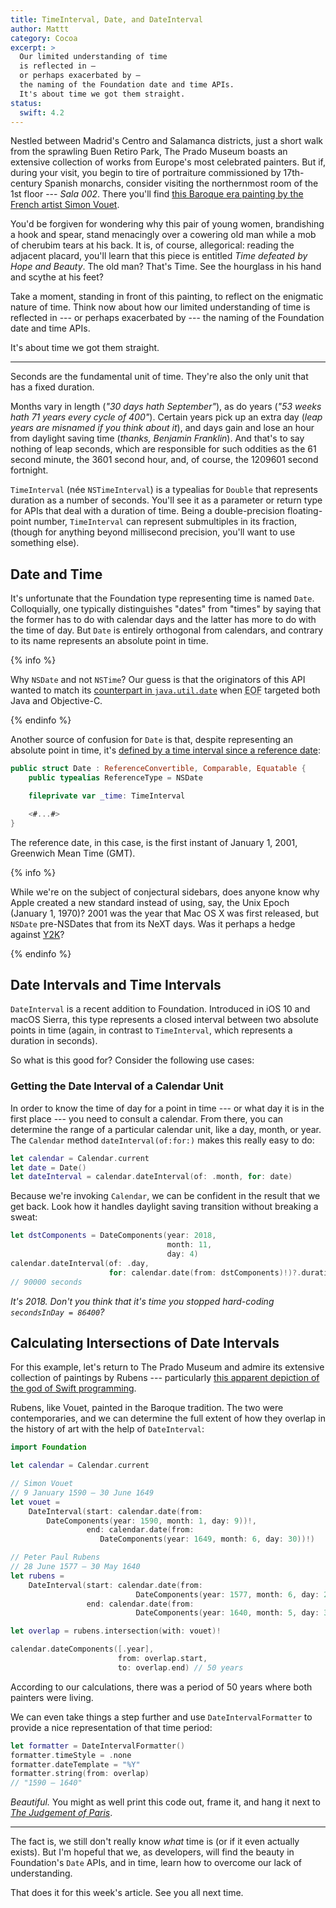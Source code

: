 ```yaml
---
title: TimeInterval, Date, and DateInterval
author: Mattt
category: Cocoa
excerpt: >
  Our limited understanding of time
  is reflected in —
  or perhaps exacerbated by —
  the naming of the Foundation date and time APIs.
  It's about time we got them straight.
status:
  swift: 4.2
---
```


Nestled between Madrid's Centro and Salamanca districts,
just a short walk from the sprawling Buen Retiro Park,
The Prado Museum boasts an extensive collection of works
from Europe's most celebrated painters.
But if, during your visit,
you begin to tire of portraiture commissioned by 17th-century Spanish monarchs,
consider visiting the northernmost room of the 1st floor --- _Sala 002_.
There you'll find
[this Baroque era painting by the French artist Simon Vouet](https://www.museodelprado.es/en/the-collection/art-work/time-defeated-by-hope-and-beauty/ebaeb191-f3ff-43b1-9207-fb36a3e5ad5a).

You'd be forgiven for wondering why
this pair of young women,
brandishing a hook and spear,
stand menacingly over a cowering old man
while a mob of cherubim tears at his back.
It is, of course, allegorical:
reading the adjacent placard,
you'll learn that this piece is entitled
_Time defeated by Hope and Beauty_.
The old man? That's Time.
See the hourglass in his hand and scythe at his feet?

Take a moment, standing in front of this painting,
to reflect on the enigmatic nature of time.
Think now about how our limited understanding of time
is reflected in ---
or perhaps exacerbated by ---
the naming of the Foundation date and time APIs.

It's about time we got them straight.

---

Seconds are the fundamental unit of time.
They're also the only unit that has a fixed duration.

Months vary in length
(_"30 days hath September"_),
as do years
(_"53 weeks hath 71 years every cycle of 400"_).
Certain years pick up an extra day
(_leap years are misnamed if you think about it_),
and days gain and lose an hour from daylight saving time
(_thanks, Benjamin Franklin_).
And that's to say nothing of leap seconds,
which are responsible for such oddities as
the 61 second minute,
the 3601 second hour,
and, of course, the 1209601 second fortnight.

`TimeInterval` (née `NSTimeInterval`) is a typealias for `Double`
that represents duration as a number of seconds.
You'll see it as a parameter or return type
for APIs that deal with a duration of time.
Being a double-precision floating-point number,
`TimeInterval` can represent submultiples in its fraction,
(though for anything beyond millisecond precision,
you'll want to use something else).

## Date and Time

It's unfortunate that the Foundation type representing time is named `Date`.
Colloquially, one typically distinguishes "dates" from "times"
by saying that the former has to do with calendar days
and the latter has more to do with the time of day.
But `Date` is entirely orthogonal from calendars,
and contrary to its name represents an absolute point in time.

{% info %}

Why `NSDate` and not `NSTime`?
Our guess is that the originators of this API wanted
to match its [counterpart in `java.util.date`](https://docs.oracle.com/javase/7/docs/api/java/util/Date.html)
when <abbr title="Enterprise Objects Framework">EOF</abbr>
targeted both Java and Objective-C.

{% endinfo %}

Another source of confusion for `Date` is that,
despite representing an absolute point in time,
it's [defined by a time interval since a reference date](https://github.com/apple/swift-corelibs-foundation/blob/master/Foundation/Date.swift#L17-L20):

```swift
public struct Date : ReferenceConvertible, Comparable, Equatable {
    public typealias ReferenceType = NSDate

    fileprivate var _time: TimeInterval

    <#...#>
}
```

The reference date, in this case,
is the first instant of January 1, 2001, Greenwich Mean Time (GMT).

{% info %}

While we're on the subject of conjectural sidebars,
does anyone know why Apple created a new standard
instead of using, say, the Unix Epoch (January 1, 1970)?
2001 was the year that Mac OS X was first released,
but `NSDate` pre-NSDates that from its NeXT days.
Was it perhaps a hedge against
[Y2K](https://en.wikipedia.org/wiki/Year_2000_problem)?

{% endinfo %}

## Date Intervals and Time Intervals

`DateInterval` is a recent addition to Foundation.
Introduced in iOS 10 and macOS Sierra,
this type represents a closed interval between two absolute points in time
(again, in contrast to `TimeInterval`, which represents a duration in seconds).

So what is this good for?
Consider the following use cases:

### Getting the Date Interval of a Calendar Unit

In order to know the time of day
for a point in time ---
or what day it is in the first place ---
you need to consult a calendar.
From there, you can determine the range of a particular calendar unit,
like a day, month, or year.
The `Calendar` method `dateInterval(of:for:)`
makes this really easy to do:

```swift
let calendar = Calendar.current
let date = Date()
let dateInterval = calendar.dateInterval(of: .month, for: date)
```

Because we're invoking `Calendar`,
we can be confident in the result that we get back.
Look how it handles daylight saving transition without breaking a sweat:

```swift
let dstComponents = DateComponents(year: 2018,
                                   month: 11,
                                   day: 4)
calendar.dateInterval(of: .day,
                      for: calendar.date(from: dstComponents)!)?.duration
// 90000 seconds
```

_It's 2018.
Don't you think that it's time you stopped hard-coding `secondsInDay = 86400`?_

## Calculating Intersections of Date Intervals

For this example,
let's return to The Prado Museum
and admire its extensive collection of paintings by Rubens ---
particularly [this apparent depiction of the god of Swift programming](https://www.museodelprado.es/coleccion/obra-de-arte/eolo/e447dadb-b93f-4ce5-84e9-e6ae1d95c6cd).

Rubens, like Vouet,
painted in the Baroque tradition.
The two were contemporaries,
and we can determine the full extent of how they overlap in the history of art
with the help of `DateInterval`:

```swift
import Foundation

let calendar = Calendar.current

// Simon Vouet
// 9 January 1590 – 30 June 1649
let vouet =
    DateInterval(start: calendar.date(from:
        DateComponents(year: 1590, month: 1, day: 9))!,
                 end: calendar.date(from:
                    DateComponents(year: 1649, month: 6, day: 30))!)

// Peter Paul Rubens
// 28 June 1577 – 30 May 1640
let rubens =
    DateInterval(start: calendar.date(from:
                            DateComponents(year: 1577, month: 6, day: 28))!,
                 end: calendar.date(from:
                            DateComponents(year: 1640, month: 5, day: 30))!)

let overlap = rubens.intersection(with: vouet)!

calendar.dateComponents([.year],
                        from: overlap.start,
                        to: overlap.end) // 50 years
```

According to our calculations,
there was a period of 50 years where both painters were living.

We can even take things a step further
and use `DateIntervalFormatter`
to provide a nice representation of that time period:

```swift
let formatter = DateIntervalFormatter()
formatter.timeStyle = .none
formatter.dateTemplate = "%Y"
formatter.string(from: overlap)
// "1590 – 1640"
```

_Beautiful._
You might as well print this code out, frame it, and hang it next to
[_The Judgement of Paris_](https://www.museodelprado.es/en/the-collection/art-work/the-judgement-of-paris/f8b061e1-8248-42ae-81f8-6acb5b1d5a0a).

---

The fact is,
we still don't really know _what_ time is
(or if it even actually exists).
But I'm hopeful that we, as developers,
will find the beauty in Foundation's `Date` APIs,
and in time, learn how to overcome our lack of understanding.

That does it for this week's article.
See you all next time.
